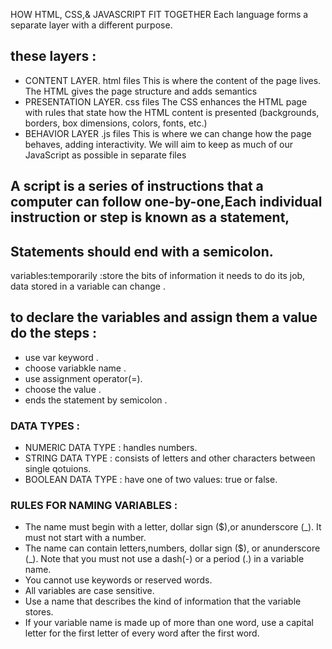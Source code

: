 HOW HTML, CSS,& JAVASCRIPT FIT TOGETHER 
Each language forms a separate layer with a different purpose.
## these layers :
- CONTENT LAYER. html files
This is where the content of
the page lives. The HTML gives
the page structure and adds
semantics
- PRESENTATION LAYER. css files
The CSS enhances the HTML
page with rules that state how
the HTML content is presented
(backgrounds, borders, box
dimensions, colors, fonts, etc.)
- BEHAVIOR LAYER .js files
This is where we can change
how the page behaves, adding
interactivity. We will aim to keep
as much of our JavaScript as
possible in separate files

## A script is a series of instructions that a computer can follow one-by-one,Each individual instruction or step is known as a statement,
## Statements should end with a semicolon. 


variables:temporarily :store the bits of information it needs to do its job, data stored in a variable can change .

## to declare the variables and assign them a value do the steps :
- use var keyword .
- choose variabkle name .
- use assignment operator(=).
- choose the value .
- ends the statement by semicolon .

### DATA TYPES :
- NUMERIC DATA TYPE :  handles numbers. 
- STRING DATA TYPE :  consists of letters and other characters between single qotuions. 
- BOOLEAN DATA TYPE :  have one of two values: true or false.

### RULES FOR NAMING VARIABLES :
- The name must begin with a letter, dollar sign ($),or anunderscore (_). It must not start with a number.  
- The name can contain letters,numbers, dollar sign ($), or anunderscore (_). Note that you must not use a dash(-) or a period (.) in a variable name. 
- You cannot use keywords or reserved words.
- All variables are case sensitive.
- Use a name that describes the kind of information that the variable stores.
- If your variable name is made up of more than one word, use a capital letter for the first letter of every word after the first word.
